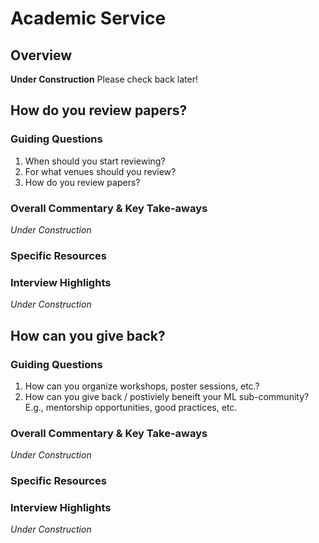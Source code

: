 # Academic Service
## Overview
**Under Construction** Please check back later!

## How do you review papers?
### Guiding Questions
  1. When should you start reviewing?
  2. For what venues should you review?
  3. How do you review papers?

### Overall Commentary \& Key Take-aways
*Under Construction*

### Specific Resources

### Interview Highlights
*Under Construction*

## How can you give back?
### Guiding Questions
  1. How can you organize workshops, poster sessions, etc.?
  2. How can you give back / postiviely beneift your ML sub-community? E.g., mentorship opportunities, good
     practices, etc.

### Overall Commentary \& Key Take-aways
*Under Construction*

### Specific Resources

### Interview Highlights
*Under Construction*
